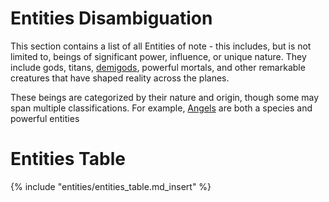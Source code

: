 # Entities Disambiguation

This section contains a list of all Entities of note - this includes, but is not limited to, beings of significant power, influence, or unique nature. They include gods, titans, [demigods](../species/demigod/index.md), powerful mortals, and other remarkable creatures that have shaped reality across the planes.

These beings are categorized by their nature and origin, though some may span multiple classifications. For example, [Angels](../species/angel/index.md) are both a species and powerful entities

# Entities Table
{% include "entities/entities_table.md_insert" %}